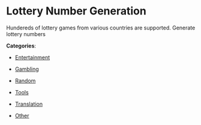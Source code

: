 # Lottery Number Generation


Hundereds of lottery games from various countries are supported. Generate lottery numbers



**Categories**:

- [Entertainment](https://github.com/apis-list/apis-list#entertainment)

- [Gambling](https://github.com/apis-list/apis-list#gambling)

- [Random](https://github.com/apis-list/apis-list#random)

- [Tools](https://github.com/apis-list/apis-list#tools)

- [Translation](https://github.com/apis-list/apis-list#translation)

- [Other](https://github.com/apis-list/apis-list#other)



